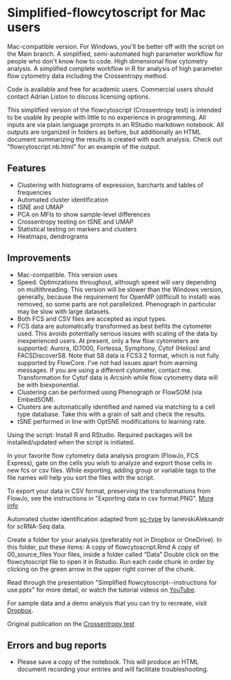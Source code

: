# Simplified-flowcytoscript for Mac users
Mac-compatible version. For Windows, you'll be better off with the script on the Main branch.
A simplified, semi-automated high parameter workflow for people who don't know how to code. High dimensional flow cytometry analysis.
A simplified complete workflow in R for analysis of high parameter flow cytometry data including the Crossentropy method.

Code is available and free for academic users. Commercial users should contact Adrian Liston to discuss licensing options.

This simplified version of the flowcytoscript (Crossentropy test) is intended to be usable by people with little to no experience in programming. All inputs are via plain language prompts in an RStudio markdown notebook. All outputs are organized in folders as before, but additionally an HTML document summarizing the results is created with each analysis. Check out "flowcytoscript.nb.html" for an example of the output.

## Features
* Clustering with histograms of expression, barcharts and tables of frequencies
* Automated cluster identification
* tSNE and UMAP
* PCA on MFIs to show sample-level differences
* Crossentropy testing on tSNE and UMAP
* Statistical testing on markers and clusters
* Heatmaps, dendrograms

## Improvements
* Mac-compatible. This version uses
* Speed. Optimizations throughout, although speed will vary depending on multithreading. This version will be slower than the Windows version, generally, because the requirement for OpenMP (difficult to install) was removed, so some parts are not parallelized. Phenograph in particular may be slow with large datasets.
* Both FCS and CSV files are accepted as input types.
* FCS data are automatically transformed as best befits the cytometer used. This avoids potentially serious issues with scaling of the data by inexperienced users. At present, only a few flow cytometers are supported: Aurora, ID7000, Fortessa, Symphony, Cytof (Helios) and FACSDiscoverS8. Note that S8 data is FCS3.2 format, which is not fully supported by FlowCore. I've not had issues apart from warning messages. If you are using a different cytometer, contact me. Transformation for Cytof data is Arcsinh while flow cytometry data will be with biexponential.
* Clustering can be performed using Phenograph or FlowSOM (via EmbedSOM).
* Clusters are automatically identified and named via matching to a cell type database. Take this with a grain of salt and check the results.
* tSNE performed in line with OptSNE modifications to learning rate.

Using the script: Install R and RStudio. Required packages will be installed/updated when the script is initiated.

In your favorite flow cytometry data analysis program (FlowJo, FCS Express), gate on the cells you wish to analyze and export those cells in new fcs or csv files. While exporting, adding group or variable tags to the file names will help you sort the files with the script.

To export your data in CSV format, preserving the transformations from FlowJo, see the instructions in "Exporting data in csv format.PNG". [More info](https://docs.flowjo.com/flowjo/graphs-and-gating/gw-transform-overview/)

Automated cluster identification adapted from [sc-type](https://github.com/IanevskiAleksandr/sc-type) by IanevskiAleksandr for scRNA-Seq data.

Create a folder for your analysis (preferably not in Dropbox or OneDrive). In this folder, put these items: A copy of flowcytoscript.Rmd A copy of 00_source_files Your files, inside a folder called “Data” Double click on the flowcytoscript file to open it in Rstudio. Run each code chunk in order by clicking on the green arrow in the upper right corner of the chunk.

Read through the presentation "Simplified flowcytoscript--instructions for use.pptx" for more detail, or watch the tutorial videos on [YouTube](https://www.youtube.com/watch?v=6x3Gwyf7-ww&t=3s).

For sample data and a demo analysis that you can try to recreate, visit [Dropbox](https://www.dropbox.com/scl/fo/s9h6z1k3rvliczv08uk6c/AGFFDoxnF1ttcZ7lTvddAQQ?rlkey=d3b224522jgq9g3rds8bnb3s9&dl=0).

Original publication on the [Crossentropy test](https://www.cell.com/cell-reports-methods/pdfExtended/S2667-2375(22)00295-8)

## Errors and bug reports
* Please save a copy of the notebook. This will produce an HTML document recording your entries and will facilitate troubleshooting.
